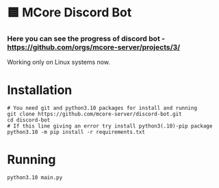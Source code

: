 # 🟦 MCore Discord Bot
### Here you can see the progress of discord bot - https://github.com/orgs/mcore-server/projects/3/

Working only on Linux systems now.

# Installation
```
# You need git and python3.10 packages for install and running
git clone https://github.com/mcore-server/discord-bot.git
cd discord-bot
# If this line giving an error try install python3(.10)-pip package
python3.10 -m pip install -r requirements.txt
```
# Running
```
python3.10 main.py
```

